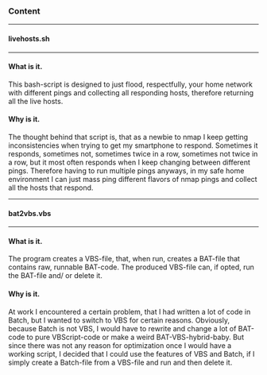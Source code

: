### Content

---

#### livehosts.sh

---

#### What is it.

This bash-script is designed to just flood, respectfully, your home network with different pings and collecting all responding hosts, therefore returning all the live hosts.

#### Why is it.

The thought behind that script is, that as a newbie to nmap I keep getting inconsistencies when trying to get my smartphone to respond. Sometimes it responds, sometimes not, sometimes twice in a row, sometimes not twice in a row, but it most often responds when I keep changing between different pings. Therefore having to run multiple pings anyways, in my safe home environment I can just mass ping different flavors of nmap pings and collect all the hosts that respond.

---

#### bat2vbs.vbs

---

#### What is it.

The program creates a VBS-file, that, when run, creates a BAT-file that contains raw, runnable BAT-code. The produced VBS-file can, if opted, run the BAT-file and/ or delete it.

#### Why is it.

At work I encountered a certain problem, that I had written a lot of code in Batch, but I wanted to switch to VBS for certain reasons. Obviously, because Batch is not VBS, I would have to rewrite and change a lot of BAT-code to pure VBScript-code or make a weird BAT-VBS-hybrid-baby. But since there was not any reason for optimization once I would have a working script, I decided that I could use the features of VBS and Batch, if I simply create a Batch-file from a VBS-file and run and then delete it.
